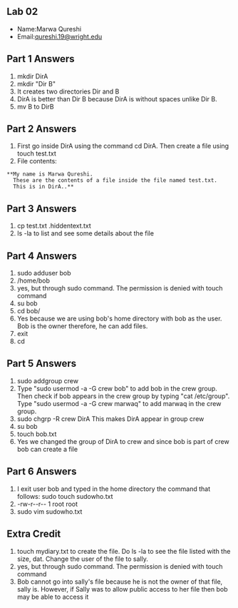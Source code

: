 ## Lab 02

- Name:Marwa Qureshi  
- Email:qureshi.19@wright.edu

## Part 1 Answers

1. mkdir DirA
2. mkdir "Dir B"
3. It creates two directories Dir and B
4. DirA is better than Dir B because DirA is without spaces unlike Dir B.
5. mv B to DirB

## Part 2 Answers

1. First go inside DirA using the command cd DirA. Then create a file using touch test.txt
2. File contents:
```
**My name is Marwa Qureshi.
  These are the contents of a file inside the file named test.txt.
  This is in DirA..**
```

## Part 3 Answers

1. cp test.txt .hiddentext.txt
2. ls -la to list and see some details about the file

## Part 4 Answers

1. sudo adduser bob
2. /home/bob
3. yes, but through sudo command. The permission is denied with touch command
4. su bob
5. cd bob/
6. Yes because we are using bob's home directory with bob as the user. Bob is the owner therefore, he      can add files.
7. exit
8. cd

## Part 5 Answers

1. sudo addgroup crew
2. Type "sudo usermod -a -G crew bob" to add bob in the crew group.
	  Then check if bob appears in the crew group by typing "cat /etc/group".
	  Type "sudo usermod -a -G crew marwaq" to add marwaq in the crew group.
3. sudo chgrp -R crew DirA
	 This makes DirA appear in group crew
4. su bob
5. touch bob.txt
6. Yes we changed the group of DirA to crew and since bob is 
	 part of crew bob can create a file

## Part 6 Answers

1. I exit user bob and typed in the home directory the command that follows: 
	 sudo touch sudowho.txt
2. -rw-r--r-- 1 root   root
3. sudo vim sudowho.txt

## Extra Credit

1. touch mydiary.txt to create the file. Do ls -la to see the file listed with the size, dat. Change the user of the file to sally. 
2. yes, but through sudo command. The permission is denied with touch command 
3. Bob cannot go into sally's file because he is not the owner of that file, sally is. However, if Sally was to allow public access to her file then bob may be able to access it
